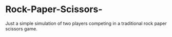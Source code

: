 # Rock-Paper-Scissors-
Just a simple simulation of two players competing in a traditional rock paper scissors game.
